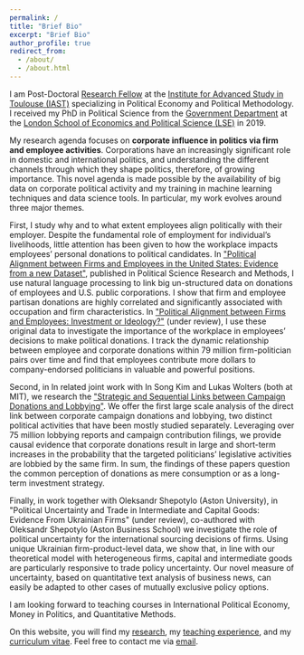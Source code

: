 ```yaml
---
permalink: /
title: "Brief Bio"
excerpt: "Brief Bio"
author_profile: true
redirect_from:
  - /about/
  - /about.html
---
```


I am Post-Doctoral [Research Fellow](https://www.iast.fr/people/jan-stuckatz) at the [Institute for Advanced Study in Toulouse (IAST)](http://www.iast.fr/) specializing in Political Economy and Political Methodology. I received my PhD in Political Science from the [Government Department](http://www.lse.ac.uk/government) at the [London School of Economics and Political Science (LSE)](http://www.lse.ac.uk/) in 2019.


My research agenda focuses on **corporate influence in politics via firm and employee activities**. Corporations have an increasingly significant role in domestic and international politics, and understanding the different channels through which they shape politics, therefore, of growing importance. This novel agenda is made possible by the availability of big data on corporate political activity and my training in machine learning techniques and data science tools. In particular, my work evolves around three major themes.

First, I study why and to what extent employees align politically with their employer. Despite the fundamental role of employment for individual’s livelihoods, little attention has been given to how the workplace impacts employees’ personal donations to political candidates. In ["Political Alignment between Firms and Employees in the United States: Evidence from a new Dataset"](https://doi.org/10.1017/psrm.2020.19), published in Political Science Research and Methods, I use natural language processing to link big un-structured data on donations of employees and U.S. public corporations. I show that firm and employee partisan donations are highly correlated and significantly associated with occupation and firm characteristics. In ["Political Alignment between Firms and Employees: Investment or Ideology?"](https://www.dropbox.com/s/qw14qmgrkpv7mtd/political_alignment_Jan_Stuckatz.pdf?dl=0) (under review), I use these original data to investigate the importance of the workplace in employees’ decisions to make political donations. I track the dynamic relationship between employee and corporate donations within 79 million firm-politician pairs over time and find that employees contribute more dollars to company-endorsed politicians in valuable and powerful positions.

Second, in In related joint work with In Song Kim and Lukas Wolters (both at MIT), we research the ["Strategic and Sequential Links between Campaign Donations and Lobbying"](http://web.mit.edu/insong/www/pdf/campaign-lobby.pdf). We offer the first large scale analysis of the direct link between corporate campaign donations and lobbying, two distinct political activities that have been mostly studied separately. Leveraging over 75 million lobbying reports and campaign contribution filings, we provide causal evidence that corporate donations result in large and short-term increases in the probability that the targeted politicians’ legislative activities are lobbied by the same firm. In sum, the findings of these papers question the common perception of donations as mere consumption or as a long-term investment strategy.

Finally, in work together with Oleksandr Shepotylo (Aston University), in "Political Uncertainty and Trade in Intermediate and Capital Goods: Evidence From Ukrainian Firms" (under review), co-authored with Oleksandr Shepotylo (Aston Business School) we investigate the role of political uncertainty for the international sourcing decisions of firms. Using unique Ukrainian firm-product-level data, we show that, in line with our theoretical model with heterogeneous firms, capital and intermediate goods are particularly responsive to trade policy uncertainty. Our novel measure of uncertainty, based on quantitative text analysis of business news, can easily be adapted to other cases of mutually exclusive policy options.


<!-- In my **dissertation**, supervised by [Stephanie Rickard](http://personal.lse.ac.uk/rickard/) and [Kenneth Benoit](http://kenbenoit.net/), I build on trade theory to examine the relationship between corporations and politics. Corporations play an increasingly important role in politics today and understanding how corporations influence politics and respond to political change is therefore of growing importance.  -->

<!-- Throughout the academic year 2017/2018, I have been visiting at the [Political Science Department](https://polisci.mit.edu/) of the [Massachusetts Institute of Technology](http://www.mit.edu/), hosted by [In Song Kim](http://web.mit.edu/insong/www/index.html). -->

I am looking forward to teaching courses in International Political Economy, Money in Politics, and Quantitative Methods.

On this website, you will find my [research](http://www.janstuckatz.com/research/), my [teaching experience](http://www.janstuckatz.com/teaching/), and my [curriculum vitae](http://www.janstuckatz.com/cv/). Feel free to contact me via [email](mailto:jan.stuckatz@iast.fr).
